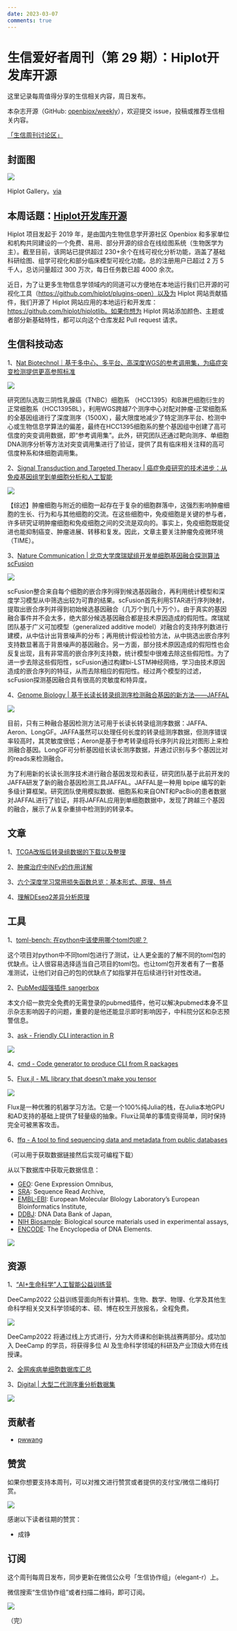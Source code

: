 ```yaml
---
date: 2023-03-07
comments: true
---
```


# 生信爱好者周刊（第 29 期）：Hiplot开发库开源

这里记录每周值得分享的生信相关内容，周日发布。

本杂志开源（GitHub: [openbiox/weekly](https://github.com/openbiox/weekly)），欢迎提交 issue，投稿或推荐生信相关内容。

[「生信周刊讨论区」](https://github.com/openbiox/weekly/discussions "「生信周刊讨论区」")

## 封面图


![](https://files.mdnice.com/user/4331/82361d5c-0a91-4a01-a7d2-5af717788df7.png)

Hiplot Gallery。[via](https://mp.weixin.qq.com/s/XUDKzhCxv-c1k-NOkjH7lw)


## 本周话题：[Hiplot开发库开源](https://mp.weixin.qq.com/s/XUDKzhCxv-c1k-NOkjH7lw)

Hiplot 项目发起于 2019 年，是由国内生物信息学开源社区 Openbiox 和多家单位和机构共同建设的一个免费、易用、部分开源的综合在线绘图系统（生物医学为主）。截至目前，该网站已提供超过 230+余个在线可视化分析功能，涵盖了基础科研绘图、组学可视化和部分临床模型可视化功能。总的注册用户已超过 2 万 5 千人，总访问量超过 300 万次，每日任务数已超 4000 余次。

近日，为了让更多生物信息学领域内的同道可以方便地在本地运行我们已开源的可视化工具（https://github.com/hiplot/plugins-open）以及为 Hiplot 网站贡献插件，我们开源了 Hiplot 网站应用的本地运行和开发库：https://github.com/hiplot/hiplotlib。如果你想为 Hiplot 网站添加颜色、主题或者部分新基础特性，都可以向这个仓库发起 Pull request 请求。

## 生信科技动态

1、[Nat Biotechnol｜基于多中心、多平台、高深度WGS的参考调用集，为癌症突变检测提供更高参照标准](https://mp.weixin.qq.com/s/S1t7GO5yNgbrf66hugU3mg)


![](https://files.mdnice.com/user/4331/ac205613-f615-4754-8bf8-86e4b0f9c9d5.png)

研究团队选取三阴性乳腺癌（TNBC）细胞系 （HCC1395）和B淋巴细胞衍生的正常细胞系（HCC1395BL），利用WGS跨越7个测序中心对配对肿瘤-正常细胞系的全基因组进行了深度测序（1500X），最大限度地减少了特定测序平台、检测中心或生物信息学算法的偏差，最终在HCC1395细胞系的整个基因组中创建了高可信度的突变调用数据，即“参考调用集”。此外，研究团队还通过靶向测序、单细胞DNA测序分析等方法对突变调用集进行了验证，提供了具有临床相关注释的高可信度种系和体细胞调用集。 

2、[Signal Transduction and Targeted Therapy | 癌症免疫研究的技术进步：从免疫基因组学到单细胞分析和人工智能](https://mp.weixin.qq.com/s/WvnNc2mO-xExFKu_UE6a-Q)


![](https://files.mdnice.com/user/4331/de1e1451-cd79-4cad-84ce-e27ab3275de8.png)

【综述】肿瘤细胞与附近的细胞一起存在于复杂的细胞群落中，这强烈影响肿瘤细胞的生长、行为和与其他细胞的交流。在这些细胞中，免疫细胞是关键的参与者，许多研究证明肿瘤细胞和免疫细胞之间的交流是双向的。事实上，免疫细胞既能促进也能抑制癌变、肿瘤进展、转移和复发。因此，文章主要关注肿瘤免疫微环境（TIME）。

3、[Nature Communication | 北京大学席瑞斌组开发单细胞基因融合探测算法scFusion](https://mp.weixin.qq.com/s/VWTFTtHKJvYuIlx6TK29qg)


![](https://files.mdnice.com/user/4331/49c89d9b-e2b4-4673-b4a7-8ca61b45d74e.png)

scFusion整合来自每个细胞的嵌合序列得到候选基因融合，再利用统计模型和深度学习模型从中筛选出较为可靠的结果。scFusion首先利用STAR进行序列映射，提取出嵌合序列并得到初始候选基因融合（几万个到几十万个）。由于真实的基因融合事件并不会太多，绝大部分候选基因融合都是技术原因造成的假阳性。席瑞斌团队基于广义可加模型（generalized additive model）对融合的支持序列数进行建模，从中估计出背景噪声的分布；再用统计假设检验方法，从中挑选出嵌合序列支持数显著高于背景噪声的基因融合。另一方面，部分技术原因造成的假阳性也会反复出现，且有非常高的嵌合序列支持数，统计模型中很难去除这些假阳性。为了进一步去除这些假阳性，scFusion通过构建bi-LSTM神经网络，学习由技术原因造成的嵌合序列的特征，从而去除相应的假阳性。经过两个模型的过滤，scFusion探测基因融合具有很高的灵敏度和特异度。

4、[Genome Biology | 基于长读长转录组测序检测融合基因的新方法——JAFFAL](https://mp.weixin.qq.com/s/lOS9mfQZ7kQvy3H_apSzeA)


![](https://files.mdnice.com/user/4331/86cf7937-96ff-4a6b-b048-f2d1dd6c5f94.png)

目前，只有三种融合基因检测方法可用于长读长转录组测序数据：JAFFA、Aeron、LongGF。JAFFA虽然可以处理任何长度的转录组测序数据，但测序错误率较高时，其灵敏度很低；Aeron是基于参考转录组将长序列片段比对图形上来检测融合基因。LongGF可分析基因组长读长测序数据，并通过识别与多个基因比对的reads来检测融合。

为了利用新的长读长测序技术进行融合基因发现和表征，研究团队基于此前开发的JAFFA研发了新的融合基因检测工具JAFFAL。JAFFAL是一种用 bpipe 编写的新多级计算框架。研究团队使用模拟数据、细胞系和来自ONT和PacBio的患者数据对JAFFAL进行了验证，并将JAFFAL应用到单细胞数据中，发现了跨越三个基因的融合，展示了从复杂重排中检测到的转录本。

## 文章

1、[TCGA改版后转录组数据的下载以及整理](https://mp.weixin.qq.com/s/ktn0b6fsk867FEkLsMAw7w)

2、[肿瘤治疗中INFγ的作用详解](https://mp.weixin.qq.com/s/p7FTZEbg17qZLPj9QQJcWw)

3、[六个深度学习常用损失函数总览：基本形式、原理、特点](https://mp.weixin.qq.com/s/Kmem_pQgoa7SvfEHASa8lA)

4、[理解DEseq2差异分析原理](https://mp.weixin.qq.com/s/cGPdzDGpklSK8Q2OeZlV4g)


## 工具

1、[toml-bench: 在python中该使用哪个toml包呢？](https://github.com/pwwang/toml-bench)

这个项目对python中不同toml包进行了测试，让人更全面的了解不同的toml包的优缺点。让人很容易选择适当自己项目的toml包。也让toml包开发者有了一套基准测试，让他们对自己的包的优缺点了如指掌并在后续进行针对性改进。

2、[PubMed超强插件 sangerbox](https://mp.weixin.qq.com/s/xbBamjBDzCkNKPNmiPmu6A)

本文介绍一款完全免费的无需登录的pubmed插件，他可以解决pubmed本身不显示杂志影响因子的问题，重要的是他还能显示即时影响因子，中科院分区和杂志预警信息。

3、[ask - Friendly CLI interaction in R](https://github.com/gaborcsardi/ask)


![](https://files.mdnice.com/user/4331/dff18b70-408b-4cba-84f8-37a95bd830fb.png)


4、[cmd - Code generator to produce CLI from R packages](https://github.com/devOpifex/cmd)



5、[Flux.jl - ML library that doesn't make you tensor](https://github.com/FluxML/Flux.jl/)


![](https://files.mdnice.com/user/4331/b0179c83-f94a-40fd-a859-7dc4d3500235.png)

Flux是一种优雅的机器学习方法。它是一个100%纯Julia的栈，在Julia本地GPU和AD支持的基础上提供了轻量级的抽象。Flux让简单的事情变得简单，同时保持完全可被黑客攻击。

6、[ffq - A tool to find sequencing data and metadata from public databases](https://github.com/pachterlab/ffq)

（可以用于获取数据链接然后实现可编程下载）

从以下数据库中获取元数据信息：

- [GEO](https://www.ncbi.nlm.nih.gov/geo/): Gene Expression Omnibus,
- [SRA](https://www.ncbi.nlm.nih.gov/sra): Sequence Read Archive,
- [EMBL-EBI](https://www.ebi.ac.uk/): European Molecular BIology Laboratory’s European BIoinformatics Institute,
- [DDBJ](https://www.ddbj.nig.ac.jp/index-e.html): DNA Data Bank of Japan,
- [NIH Biosample](https://www.ncbi.nlm.nih.gov/biosample): Biological source materials used in experimental assays,
- [ENCODE](https://www.encodeproject.org/): The Encyclopedia of DNA Elements.


![](https://files.mdnice.com/user/4331/6ed34d45-b3f9-4381-9c5f-66ccbf64c62a.png)


## 资源

1、[“AI+生命科学”人工智能公益训练营](https://mp.weixin.qq.com/s/SR9OWJvz1pr7ou0Agy0-_Q)

DeeCamp2022 公益训练营面向所有计算机、生物、数学、物理、化学及其他生命科学相关交叉科学领域的本、硕、博在校生开放报名，全程免费。


![](https://files.mdnice.com/user/4331/af92172b-6885-4941-8dc5-8f4ef201880c.png)


DeeCamp2022 将通过线上方式进行，分为大师课和创新挑战赛两部分。成功加入 DeeCamp 的学员，将获得多位 AI 及生命科学领域的科研及产业顶级大师在线授课。

2、[全网疾病单细胞数据库汇总](https://mp.weixin.qq.com/s/8LOQzjS8UVdZtRSyLnTDGw)

3、[Digital | 大型二代测序重分析数据集](https://mp.weixin.qq.com/s/zlGGprfP7rX123k0UyOR6w)


![](https://files.mdnice.com/user/4331/e55513cf-28ce-4044-9388-9a5516ef8f10.png)

## 贡献者

- [pwwang](https://github.com/pwwang)

## 赞赏

如果你想要支持本周刊，可以对推文进行赞赏或者提供的支付宝/微信二维码打赏。

![](https://cdn.nlark.com/yuque/0/2022/png/471931/1648291334186-bd3390be-c83c-4396-aabd-ca39f588c15d.png)

感谢以下读者往期的赞赏：

- 成铮

## 订阅

这个周刊每周日发布，同步更新在微信公众号「生信协作组」（elegant-r）上。

微信搜索“生信协作组”或者扫描二维码，即可订阅。

![](https://cdn.nlark.com/yuque/0/2022/png/471931/1648306398708-897e7ad4-6008-40f8-9200-ddee834b09a7.png)

（完）

